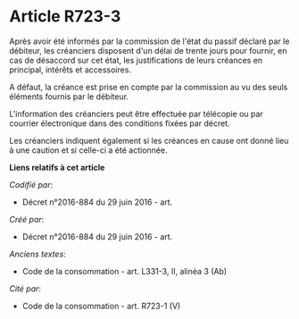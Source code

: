 # Article R723-3

Après avoir été informés par la commission de l'état du passif déclaré par le débiteur, les créanciers disposent d'un délai
de trente jours pour fournir, en cas de désaccord sur cet état, les justifications de leurs créances en principal, intérêts
et accessoires.

A défaut, la créance est prise en compte par la commission au vu des seuls éléments fournis par le débiteur.

L'information des créanciers peut être effectuée par télécopie ou par courrier électronique dans des conditions fixées par
décret.

Les créanciers indiquent également si les créances en cause ont donné lieu à une caution et si celle-ci a été actionnée.

**Liens relatifs à cet article**

_Codifié par_:

  - Décret n°2016-884 du 29 juin 2016 - art.

_Créé par_:

  - Décret n°2016-884 du 29 juin 2016 - art.

_Anciens textes_:

  - Code de la consommation - art. L331-3, II, alinéa 3 (Ab)

_Cité par_:

  - Code de la consommation - art. R723-1 (V)
